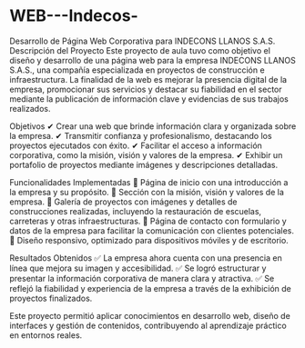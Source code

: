 # WEB---Indecos-
Desarrollo de Página Web Corporativa para INDECONS LLANOS S.A.S.
Descripción del Proyecto
Este proyecto de aula tuvo como objetivo el diseño y desarrollo de una página web para la empresa INDECONS LLANOS S.A.S., una compañía especializada en proyectos de construcción e infraestructura. La finalidad de la web es mejorar la presencia digital de la empresa, promocionar sus servicios y destacar su fiabilidad en el sector mediante la publicación de información clave y evidencias de sus trabajos realizados.

Objetivos
✔ Crear una web que brinde información clara y organizada sobre la empresa.
✔ Transmitir confianza y profesionalismo, destacando los proyectos ejecutados con éxito.
✔ Facilitar el acceso a información corporativa, como la misión, visión y valores de la empresa.
✔ Exhibir un portafolio de proyectos mediante imágenes y descripciones detalladas.

Funcionalidades Implementadas
🔹 Página de inicio con una introducción a la empresa y su propósito.
🔹 Sección con la misión, visión y valores de la empresa.
🔹 Galería de proyectos con imágenes y detalles de construcciones realizadas, incluyendo la restauración de escuelas, carreteras y otras infraestructuras.
🔹 Página de contacto con formulario y datos de la empresa para facilitar la comunicación con clientes potenciales.
🔹 Diseño responsivo, optimizado para dispositivos móviles y de escritorio.

Resultados Obtenidos
✅ La empresa ahora cuenta con una presencia en línea que mejora su imagen y accesibilidad.
✅ Se logró estructurar y presentar la información corporativa de manera clara y atractiva.
✅ Se reflejó la fiabilidad y experiencia de la empresa a través de la exhibición de proyectos finalizados.

Este proyecto permitió aplicar conocimientos en desarrollo web, diseño de interfaces y gestión de contenidos, contribuyendo al aprendizaje práctico en entornos reales.
